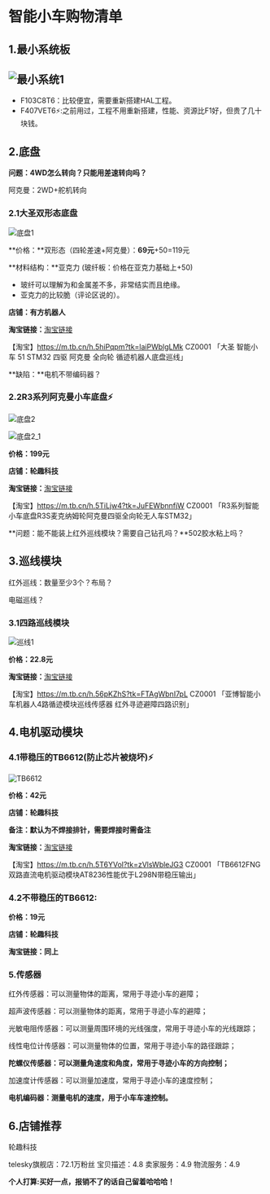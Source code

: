 # 智能小车购物清单

## 1.最小系统板

## ![最小系统1](https://raw.githubusercontent.com/yyhlovehh/yyhlovehh.github.io/master/202310111259463.jpg)

- F103C8T6：比较便宜，需要重新搭建HAL工程。
- F407VET6:zap::之前用过，工程不用重新搭建，性能、资源比F1好，但贵了几十块钱。

## 2.底盘

**问题：4WD怎么转向？只能用差速转向吗？**



阿克曼：2WD+舵机转向

### 2.1大圣双形态底盘

![底盘1](https://raw.githubusercontent.com/yyhlovehh/yyhlovehh.github.io/master/202310111334349.png)

**价格：**双形态（四轮差速+阿克曼）：**69元**+50=119元

**材料结构：**亚克力 (玻纤板：价格在亚克力基础上+50)

- 玻纤可以理解为和金属差不多，非常结实而且绝缘。
- 亚克力的比较脆（评论区说的）。

**店铺：有方机器人**

**淘宝链接：**[淘宝链接](https://m.tb.cn/h.5hiPqpm?tk=laiPWblgLMk)

【淘宝】https://m.tb.cn/h.5hiPqpm?tk=laiPWblgLMk CZ0001 「大圣 智能小车 51 STM32 四驱 阿克曼 全向轮 循迹机器人底盘巡线」

**缺陷：**电机不带编码器？

### 2.2R3系列阿克曼小车底盘:zap:

![底盘2](https://raw.githubusercontent.com/yyhlovehh/yyhlovehh.github.io/master/202310120059176.png)

![底盘2_1](https://raw.githubusercontent.com/yyhlovehh/yyhlovehh.github.io/master/202310120101429.png)

**价格：199元**

**店铺：轮趣科技**

**淘宝链接：**[淘宝链接](https://m.tb.cn/h.5TiLjw4?tk=JuFEWbnnfjW)

【淘宝】https://m.tb.cn/h.5TiLjw4?tk=JuFEWbnnfjW CZ0001 「R3系列智能小车底盘R3S麦克纳姆轮阿克曼四驱全向轮无人车STM32」

**问题：能不能装上红外巡线模块？需要自己钻孔吗？**502胶水粘上吗？

## 3.巡线模块

红外巡线：数量至少3个？布局？

电磁巡线？

### 3.1四路巡线模块

![巡线1](https://raw.githubusercontent.com/yyhlovehh/yyhlovehh.github.io/master/202310120117418.png)

**价格：22.8元**

**淘宝链接：**[淘宝链接](https://m.tb.cn/h.56pKZhS?tk=FTAgWbnI7pL )

【淘宝】https://m.tb.cn/h.56pKZhS?tk=FTAgWbnI7pL CZ0001 「亚博智能小车机器人4路循迹模块巡线传感器 红外寻迹避障四路识别」

## 4.电机驱动模块

### 4.1带稳压的TB6612(防止芯片被烧坏):zap:

![TB6612](https://raw.githubusercontent.com/yyhlovehh/yyhlovehh.github.io/master/202310120225004.png)

**价格：42元**

**店铺：轮趣科技**

**备注：默认为不焊接排针，需要焊接时需备注**

**淘宝链接：**[淘宝链接](https://m.tb.cn/h.5T6YVol?tk=zVlsWbleJG3 )

【淘宝】https://m.tb.cn/h.5T6YVol?tk=zVlsWbleJG3 CZ0001 「TB6612FNG双路直流电机驱动模块AT8236性能优于L298N带稳压输出」

### 4.2不带稳压的TB6612:

**价格：19元**

**店铺：轮趣科技**

**淘宝链接：同上**

### 5.传感器

红外传感器：可以测量物体的距离，常用于寻迹小车的避障；

超声波传感器：可以测量物体的距离，常用于寻迹小车的避障；

光敏电阻传感器：可以测量周围环境的光线强度，常用于寻迹小车的光线跟踪；

线性电位计传感器：可以测量物体的位置，常用于寻迹小车的路径跟踪；

**陀螺仪传感器：可以测量角速度和角度，常用于寻迹小车的方向控制；**

加速度计传感器：可以测量加速度，常用于寻迹小车的速度控制；

**电机编码器：测量电机的速度，用于小车车速控制。**

## 6.店铺推荐

轮趣科技

telesky旗舰店：72.1万粉丝  宝贝描述：4.8 卖家服务：4.9 物流服务：4.9



**个人打算:买好一点，报销不了的话自己留着哈哈哈！**